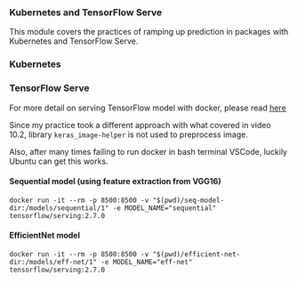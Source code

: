### Kubernetes and TensorFlow Serve

This module covers the practices of ramping up prediction in packages with Kubernetes and TensorFlow Serve.

### Kubernetes

### TensorFlow Serve

For more detail on serving TensorFlow model with docker, please read [here](https://www.tensorflow.org/tfx/serving/docker)

Since my practice took a different approach with what covered in video 10.2, library `keras_image-helper` is not used to preprocess image. 

Also, after many times failing to run docker in bash terminal VSCode, luckily Ubuntu can get this works.

#### Sequential model (using feature extraction from VGG16)

```
docker run -it --rm -p 8500:8500 -v "$(pwd)/seq-model-dir:/models/sequential/1" -e MODEL_NAME="sequential" tensorflow/serving:2.7.0
```

#### EfficientNet model

```
docker run -it --rm -p 8500:8500 -v "$(pwd)/efficient-net-dir:/models/eff-net/1" -e MODEL_NAME="eff-net" tensorflow/serving:2.7.0
```